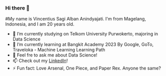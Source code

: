 ### Hi there 👋
#My name is Vincentius Sagi Alban Anindyajati. I'm from Magelang, Indonesia, and I am 20 years old.

- 🔭 I’m currently studying on Telkom University Purwokerto, majoring in Data Science
- 🌱 I’m currently learning at Bangkit Academy 2023 By Google, GoTo, Traveloka - Machine Learning Learning Path
- 💬 Feel fre to ask me about Data Science!
- 📫 Check out my [LinkedIn](https://www.linkedin.com/in/vincentius-sagi-alban-anindyajati-62753021b/)!
  <br>
- ⚡ Fun fact: Love Arsenal, One Piece, and Paper Rex. Anyone the same?
